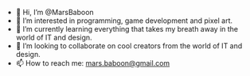 - 👋 Hi, I’m @MarsBaboon
- 👀 I’m interested in programming, game development and pixel art.
- 🌱 I’m currently learning everything that takes my breath away in the world of IT and design.
- 💞️ I’m looking to collaborate on cool creators from the world of IT and design.
- 📫 How to reach me: mars.baboon@gmail.com

<!---
MarsBaboon/MarsBaboon is a ✨ special ✨ repository because its `README.md` (this file) appears on your GitHub profile.
You can click the Preview link to take a look at your changes.
--->
